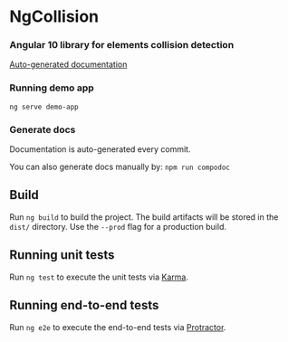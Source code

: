 # NgCollision

### Angular 10 library for elements collision detection

[Auto-generated documentation](https://kaziupir.github.io/ng-collision/index.html)

### Running demo app

`ng serve demo-app`

### Generate docs

Documentation is auto-generated every commit.

You can also generate docs manually by:
`npm run compodoc`

## Build

Run `ng build` to build the project. The build artifacts will be stored in the `dist/` directory. Use the `--prod` flag for a production build.

## Running unit tests

Run `ng test` to execute the unit tests via [Karma](https://karma-runner.github.io).

## Running end-to-end tests

Run `ng e2e` to execute the end-to-end tests via [Protractor](http://www.protractortest.org/).
